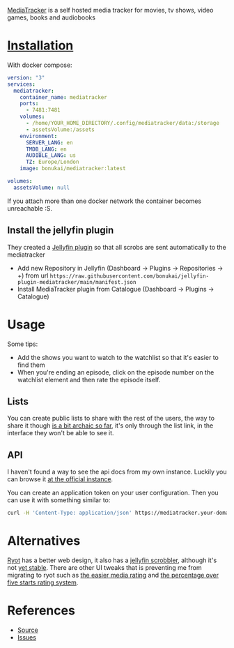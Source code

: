 [MediaTracker](https://github.com/bonukai/MediaTracker) is a self hosted media tracker for movies, tv shows, video games, books and audiobooks 

# [Installation](https://github.com/bonukai/MediaTracker#installation)

With docker compose:

```yaml
version: "3"
services:
  mediatracker:
    container_name: mediatracker
    ports:
      - 7481:7481
    volumes:
      - /home/YOUR_HOME_DIRECTORY/.config/mediatracker/data:/storage
      - assetsVolume:/assets
    environment:
      SERVER_LANG: en
      TMDB_LANG: en
      AUDIBLE_LANG: us
      TZ: Europe/London
    image: bonukai/mediatracker:latest

volumes:
  assetsVolume: null
```

If you attach more than one docker network the container becomes unreachable :S.

## Install the jellyfin plugin

They created a [Jellyfin plugin](https://github.com/bonukai/jellyfin-plugin-mediatracker) so that all scrobs are sent automatically to the mediatracker

- Add new Repository in Jellyfin (Dashboard -> Plugins -> Repositories -> +) from url `https://raw.githubusercontent.com/bonukai/jellyfin-plugin-mediatracker/main/manifest.json`
- Install MediaTracker plugin from Catalogue (Dashboard -> Plugins -> Catalogue)

# Usage

Some tips:

- Add the shows you want to watch to the watchlist so that it's easier to find them
- When you're ending an episode, click on the episode number on the watchlist element and then rate the episode itself.

## Lists

You can create public lists to share with the rest of the users, the way to share it though [is a bit archaic so far](https://github.com/bonukai/MediaTracker/issues/527), it's only through the list link, in the interface they won't be able to see it.

## API

I haven't found a way to see the api docs from my own instance. Luckily you can browse it [at the official instance](https://bonukai.github.io/MediaTracker/).

You can create an application token on your user configuration. Then you can use it with something similar to:

```bash
curl -H 'Content-Type: application/json' https://mediatracker.your-domain.org/api/logs\?token\=your-token | jq
```

# Alternatives

[Ryot](https://github.com/IgnisDa/ryot) has a better web design, it also has a [jellyfin scrobbler](https://github.com/IgnisDa/ryot/pull/195), although it's not [yet stable](https://github.com/IgnisDa/ryot/issues/187). There are other UI tweaks that is preventing me from migrating to ryot such as [the easier media rating](https://github.com/IgnisDa/ryot/issues/284) and [the percentage over five starts rating system](https://github.com/IgnisDa/ryot/issues/283).

# References

- [Source](https://github.com/bonukai/MediaTracker)
- [Issues](https://github.com/bonukai/MediaTracker/issues)
